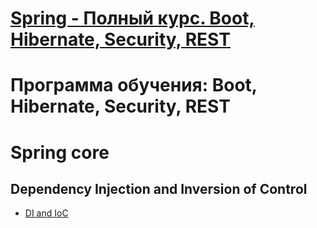 # [Spring - Полный курс. Boot, Hibernate, Security, REST](https://swiftbook.org/courses/438)

# Программа обучения: Boot, Hibernate, Security, REST

# Spring core

## Dependency Injection and Inversion of Control
- [DI and IoC](https://github.com/AlekseiAnikeev/spring_cource_dependency_injection)
